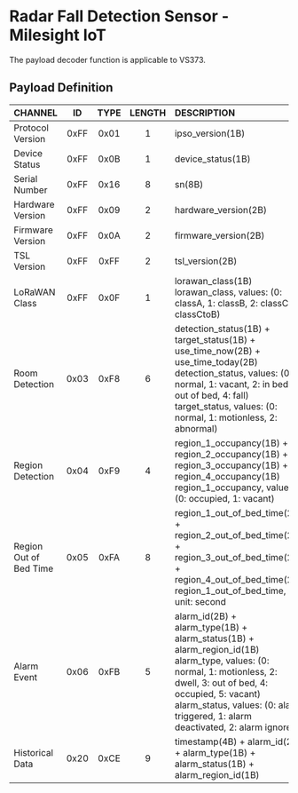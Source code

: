 # Radar Fall Detection Sensor - Milesight IoT

The payload decoder function is applicable to VS373.

## Payload Definition

| CHANNEL          |  ID  | TYPE | LENGTH | DESCRIPTION                                                                                   |
| :--------------- | :--: | :--: | :----: | :-------------------------------------------------------------------------------------------- |
| Protocol Version | 0xFF | 0x01 |   1    | ipso_version(1B)                                                                              |
| Device Status    | 0xFF | 0x0B |   1    | device_status(1B)                                                                             |
| Serial Number    | 0xFF | 0x16 |   8    | sn(8B)                                                                                        |
| Hardware Version | 0xFF | 0x09 |   2    | hardware_version(2B)                                                                          |
| Firmware Version | 0xFF | 0x0A |   2    | firmware_version(2B)                                                                          |
| TSL Version      | 0xFF | 0xFF |   2    | tsl_version(2B)                                                                               |
| LoRaWAN Class    | 0xFF | 0x0F |   1    | lorawan_class(1B)<br />lorawan_class, values: (0: classA, 1: classB, 2: classC, 3: classCtoB) |
| Room Detection         | 0x03 | 0xF8 |   6    | detection_status(1B) + target_status(1B) + use_time_now(2B) + use_time_today(2B) <br />detection_status, values: (0: normal, 1: vacant, 2: in bed, 3: out of bed, 4: fall) <br />target_status, values: (0: normal, 1: motionless, 2: abnormal)                       |
| Region Detection       | 0x04 | 0xF9 |   4    | region_1_occupancy(1B) + region_2_occupancy(1B) + region_3_occupancy(1B) + region_4_occupancy(1B)<br />region_1_occupancy, values: (0: occupied, 1: vacant)                                                                                                           |
| Region Out of Bed Time | 0x05 | 0xFA |   8    | region_1_out_of_bed_time(2B) + region_2_out_of_bed_time(2B) + region_3_out_of_bed_time(2B) + region_4_out_of_bed_time(2B)<br />region_1_out_of_bed_time, unit: second                                                                                                 |
| Alarm Event            | 0x06 | 0xFB |   5    | alarm_id(2B) + alarm_type(1B) + alarm_status(1B) + alarm_region_id(1B) <br />alarm_type, values: (0: normal, 1: motionless, 2: dwell, 3: out of bed, 4: occupied, 5: vacant) <br />alarm_status, values: (0: alarm triggered, 1: alarm deactivated, 2: alarm ignored) |
| Historical Data        | 0x20 | 0xCE |   9    | timestamp(4B) + alarm_id(2B) + alarm_type(1B) + alarm_status(1B) + alarm_region_id(1B) 
